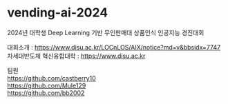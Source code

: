 # vending-ai-2024
2024년 대학생 Deep Learning 기반 무인판매대 상품인식 인공지능 경진대회  
  
대회소개 :  https://www.disu.ac.kr/LOCnLOS/AIX/notice?md=v&bbsidx=7747  
차세대반도체 혁신융합대학 : https://www.disu.ac.kr  

팀원  
https://github.com/castberry10    
https://github.com/Mule129  
https://github.com/bb2002  
